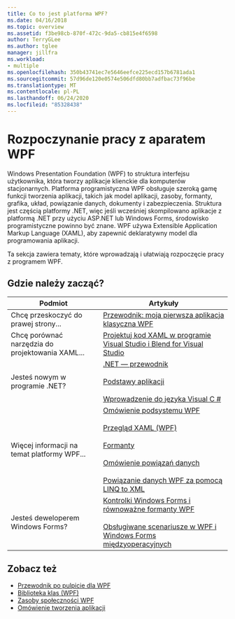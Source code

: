 ```yaml
---
title: Co to jest platforma WPF?
ms.date: 04/16/2018
ms.topic: overview
ms.assetid: f3be98cb-870f-472c-9da5-cb815e4f6598
author: TerryGLee
ms.author: tglee
manager: jillfra
ms.workload:
- multiple
ms.openlocfilehash: 350b43741ec7e5646eefce225ecd157b6781ada1
ms.sourcegitcommit: 57d96de120e0574e506dfd80bb7adfbac73f96be
ms.translationtype: MT
ms.contentlocale: pl-PL
ms.lasthandoff: 06/24/2020
ms.locfileid: "85328438"
---
```

# <a name="get-started-with-wpf"></a>Rozpoczynanie pracy z aparatem WPF

Windows Presentation Foundation (WPF) to struktura interfejsu użytkownika, która tworzy aplikacje klienckie dla komputerów stacjonarnych. Platforma programistyczna WPF obsługuje szeroką gamę funkcji tworzenia aplikacji, takich jak model aplikacji, zasoby, formanty, grafika, układ, powiązanie danych, dokumenty i zabezpieczenia. Struktura jest częścią platformy .NET, więc jeśli wcześniej skompilowano aplikacje z platformą .NET przy użyciu ASP.NET lub Windows Forms, środowisko programistyczne powinno być znane. WPF używa Extensible Application Markup Language (XAML), aby zapewnić deklaratywny model dla programowania aplikacji.

Ta sekcja zawiera tematy, które wprowadzają i ułatwiają rozpoczęcie pracy z programem WPF.

## <a name="where-should-i-start"></a>Gdzie należy zacząć?

|Podmiot|Artykuły|
|-|-|
|Chcę przeskoczyć do prawej strony...|[Przewodnik: moja pierwsza aplikacja klasyczna WPF](/dotnet/framework/wpf/getting-started/walkthrough-my-first-wpf-desktop-application)|
|Chcę porównać narzędzia do projektowania XAML...|[Projektuj kod XAML w programie Visual Studio i Blend for Visual Studio](../xaml-tools/designing-xaml-in-visual-studio.md)|
|Jesteś nowym w programie .NET?|[.NET — przewodnik](/dotnet/standard/)<br /><br />[Podstawy aplikacji](/dotnet/standard/application-essentials)<br /><br />[Wprowadzenie do języka Visual C #](../ide/quickstart-csharp-console.md)|
|Więcej informacji na temat platformy WPF...|[Omówienie podsystemu WPF](/dotnet/framework/wpf/introduction-to-wpf)<br /><br />[Przegląd XAML (WPF)](/dotnet/framework/wpf/advanced/xaml-overview-wpf)<br /><br />[Formanty](/dotnet/framework/wpf/controls/)<br /><br />[Omówienie powiązań danych](/dotnet/desktop-wpf/data/data-binding-overview)<br /><br />[Powiązanie danych WPF za pomocą LINQ to XML](/dotnet/framework/wpf/data/wpf-data-binding-with-linq-to-xml-overview)|
|Jesteś deweloperem Windows Forms?|[Kontrolki Windows Forms i równoważne formanty WPF](/dotnet/framework/wpf/advanced/windows-forms-controls-and-equivalent-wpf-controls)<br /><br />[Obsługiwane scenariusze w WPF i Windows Forms międzyoperacyjnych](/dotnet/framework/wpf/advanced/wpf-and-windows-forms-interoperation)|

## <a name="see-also"></a>Zobacz też

- [Przewodnik po pulpicie dla WPF](/dotnet/desktop-wpf/overview/index)
- [Biblioteka klas (WPF)](/dotnet/framework/wpf/class-library-wpf)
- [Zasoby społeczności WPF](/dotnet/framework/wpf/getting-started/community-feedback)
- [Omówienie tworzenia aplikacji](/dotnet/framework/wpf/app-development/index)
